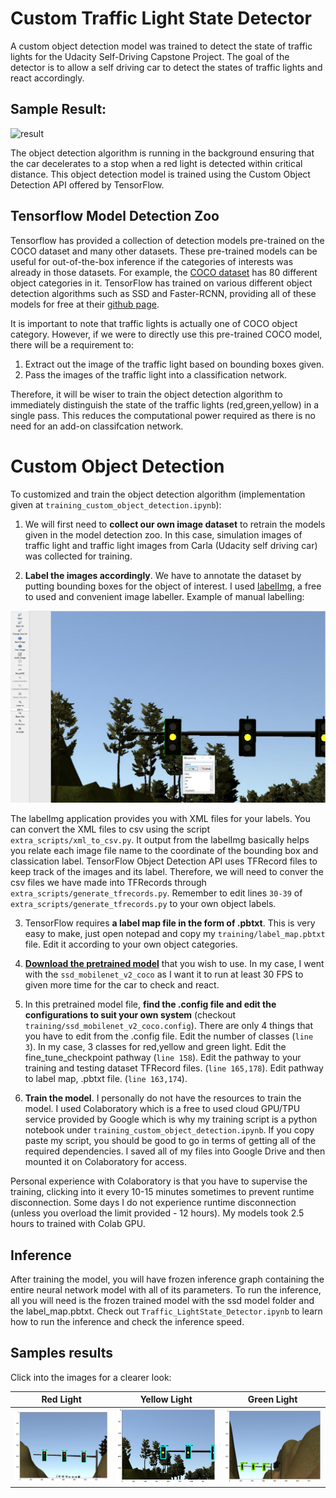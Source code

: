 # Custom Traffic Light State Detector 

A custom object detection model was trained to detect the state of traffic lights for the Udacity Self-Driving Capstone Project. The goal of the detector is to allow a self driving car to detect the states of traffic lights and react accordingly. 

## Sample Result:

![result](visualization/visualization.gif)

The object detection algorithm is running in the background ensuring that the car decelerates to a stop when a red light is detected within critical distance. This object detection model is trained using the Custom Object Detection API offered by TensorFlow.

## Tensorflow Model Detection Zoo

Tensorflow has provided a collection of detection models pre-trained on the COCO dataset and many other datasets. These pre-trained models can be useful for out-of-the-box inference if the categories of interests was already in those datasets. For example, the [COCO dataset](http://cocodataset.org/#explore) has 80 different object categories in it. TensorFlow has trained on various different object detection algorithms such as SSD and Faster-RCNN, providing all of these models for free at their [github page](https://github.com/tensorflow/models/blob/master/research/object_detection/g3doc/detection_model_zoo.md).

It is important to note that traffic lights is actually one of COCO object category. However, if we were to directly use this pre-trained COCO model, there will be a requirement to:

1. Extract out the image of the traffic light based on bounding boxes given.
2. Pass the images of the traffic light into a classification network.

Therefore, it will be wiser to train the object detection algorithm to immediately distinguish the state of the traffic lights (red,green,yellow) in a single pass. This reduces the computational power required as there is no need for an add-on classifcation network. 

# Custom Object Detection

To customized and train the object detection algorithm (implementation given at `training_custom_object_detection.ipynb`):

1. We will first need to **collect our own image dataset** to retrain the models given in the model detection zoo. In this case, simulation images of traffic light and traffic light images from Carla (Udacity self driving car) was collected for training.

2. **Label the images accordingly**. We have to annotate the dataset by putting bounding boxes for the object of interest. I used [labelImg](https://github.com/tzutalin/labelImg), a free to used and convenient image labeller. Example of manual labelling:

![labelling](visualization/labelling_example.PNG)

The labelImg application provides you with XML files for your labels. You can convert the XML files to csv using the script `extra_scripts/xml_to_csv.py`. It output from the labelImg basically helps you relate each image file name to the coordinate of the bounding box and classication label. TensorFlow Object Detection API uses TFRecord files to keep track of the images and its label. Therefore, we will need to conver the csv files we have made into TFRecords through `extra_scripts/generate_tfrecords.py`. Remember to edit lines `30-39` of `extra_scripts/generate_tfrecords.py` to your own object labels.

3. TensorFlow requires **a label map file in the form of .pbtxt**. This is very easy to make, just open notepad and copy my `training/label_map.pbtxt` file. Edit it according to your own object categories.

4. **[Download the pretrained model](https://github.com/tensorflow/models/blob/master/research/object_detection/g3doc/detection_model_zoo.md)** that you wish to use. In my case, I went with the `ssd_mobilenet_v2_coco` as I want it to run at least 30 FPS to given more time for the car to check and react.

5. In this pretrained model file, **find the .config file and edit the configurations to suit your own system** (checkout `training/ssd_mobilenet_v2_coco.config`). There are only 4 things that you have to edit from the .config file. Edit the number of classes (`line 3`). In my case, 3 classes for red,yellow and green light. Edit the fine_tune_checkpoint pathway (`line 158`). Edit the pathway to your training and testing dataset TFRecord files. (`line 165,178`). Edit pathway to label map, .pbtxt file. (`line 163,174`).

6. **Train the model**. I personally do not have the resources to train the model. I used Colaboratory which is a free to used cloud GPU/TPU service provided by Google which is why my training script is a python notebook under `training_custom_object_detection.ipynb`. If you copy paste my script, you should be good to go in terms of getting all of the required dependencies. I saved all of my files into Google Drive and then mounted it on Colaboratory for access. 

Personal experience with Colaboratory is that you have to supervise the training, clicking into it every 10-15 minutes sometimes to prevent runtime disconnection. Some days I do not experience runtime disconnection (unless you overload the limit provided - 12 hours). My models took 2.5 hours to trained with Colab GPU. 

## Inference

After training the model, you will have frozen inference graph containing the entire neural network model with all of its parameters. To run the inference, all you will need is the frozen trained model with the ssd model folder and the label_map.pbtxt. Check out `Traffic_LightState_Detector.ipynb` to learn how to run the inference and check the inference speed.

## Samples results

Click into the images for a clearer look:

Red Light                  |  Yellow Light    | Green Light
:-------------------------:|:-------------------------:|:-------------------------:
![red](visualization/red.png)   | ![yellow](visualization/yellow.png) | ![green](visualization/green.png)
